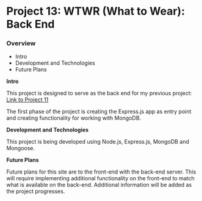# Project 13: WTWR (What to Wear): Back End

### Overview

- Intro
- Development and Technologies
- Future Plans

**Intro**

This project is designed to serve as the back end for my previous project:
[Link to Project 11](https://github.com/ironrule/se_project_react)

The first phase of the project is creating the Express.js app as entry point and creating functionality for working with MongoDB.

**Development and Technologies**

This project is being developed using Node.js, Express.js, MongoDB and Mongoose.

**Future Plans**

Future plans for this site are to the front-end with the back-end server. This will require implementing additional functionality on the front-end to match what is available on the back-end. Additional information will be added as the project progresses.
